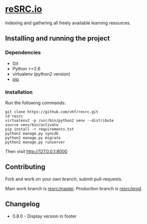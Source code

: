 [reSRC.io](http://resrc.io)
========

Indexing and gathering all freely available learning resources.


Installing and running the project
----------------------------------

### Dependencies
* Git
* Python >=2.6
* virtualenv (python2 version)
* [pip](https://github.com/pypa/pip)

### Installation
Run the following commands:

    git clone https://github.com/vhf/resrc.git
    cd resrc
    virtualenv2 -p /usr/bin/python2 venv --distribute
    source venv/bin/activate
    pip install -r requirements.txt
    python2 manage.py syncdb
    python2 manage.py migrate
    python2 manage.py runserver

Then visit <http://127.0.0.1:8000>


Contributing
------------

Fork and work on your own branch, submit pull-requests.

Main work branch is [resrc/master](https://github.com/vhf/resrc/tree/master). Production branch is [resrc/prod](https://github.com/vhf/resrc/tree/prod).


Changelog
---------

* 0.8.0 - Display version in footer
